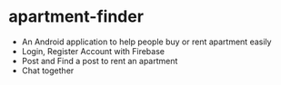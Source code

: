 # apartment-finder
- An Android application to help people buy or rent apartment easily
- Login, Register Account with Firebase
- Post and Find a post to rent an apartment
- Chat together